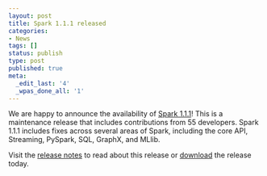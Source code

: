 ```yaml
---
layout: post
title: Spark 1.1.1 released
categories:
- News
tags: []
status: publish
type: post
published: true
meta:
  _edit_last: '4'
  _wpas_done_all: '1'
---
```

We are happy to announce the availability of <a href="{{site.url}}releases/spark-release-1-1-1.html" title="Spark Release 1.1.1">Spark 1.1.1</a>! This is a maintenance release that includes contributions from 55 developers. Spark 1.1.1 includes fixes across several areas of Spark, including the core API, Streaming, PySpark, SQL, GraphX, and MLlib.

Visit the <a href="{{site.url}}releases/spark-release-1-1-1.html" title="Spark Release 1.1.1">release notes</a> to read about this release or <a href="{{site.url}}downloads.html">download</a> the release today.
